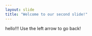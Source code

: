 ```yaml
---
layout: slide
title: "Welcome to our second slide!"
---
```

hello!!!
Use the left arrow to go back!
